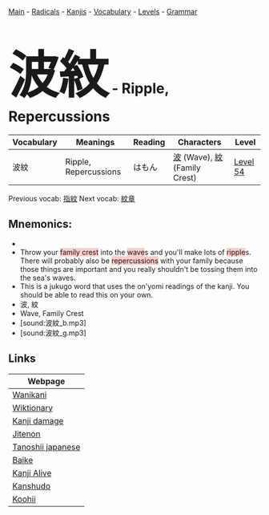 <style> bigfont {font-size: 100px}</style>
[Main](../README.md) -
[Radicals](../radicals.md) -
[Kanjis](../kanjis.md) -
[Vocabulary](../vocabulary.md) -
[Levels](../levels.md) -
[Grammar](../grammar.md)
# <bigfont> 波紋</bigfont> - Ripple, Repercussions 

| Vocabulary | Meanings | Reading | Characters | Level |
| --- | --- | --- | --- | --- |
| 波紋 | Ripple, Repercussions | はもん |  [波](../kanjis/波.md) (Wave), [紋](../kanjis/紋.md) (Family Crest) | [Level 54](../levels/wk_level54.md) |

Previous vocab: [指紋](指紋.md) Next vocab: [紋章](紋章.md) 

## Mnemonics:

* 
* Throw your <span style="background-color:#ffcccb"> family crest</span> into the <span style="background-color:#ffcccb"> wave</span>s and you'll make lots of <span style="background-color:#ffcccb"> ripple</span>s. There will probably also be <span style="background-color:#ffcccb"> repercussions</span> with your family because those things are important and you really shouldn't be tossing them into the sea's waves.
* This is a jukugo word that uses the on'yomi readings of the kanji. You should be able to read this on your own.
* 波, 紋
* Wave, Family Crest
* [sound:波紋_b.mp3]
* [sound:波紋_g.mp3]


## Links 

| Webpage |
| --- |
| [Wanikani          ](https://www.wanikani.com/kanji/波紋) |
| [Wiktionary        ](https://en.wiktionary.org/wiki/波紋) |
| [Kanji damage      ](http://www.kanjidamage.com/kanji/search?utf8=✓&q=波紋) |
| [Jitenon           ](https://jitenon.com/kanji/波紋) |
| [Tanoshii japanese ](https://www.tanoshiijapanese.com/dictionary/kanji.cfm?k=波紋) |
| [Baike             ](https://baike.baidu.com/item/波紋) |
| [Kanji Alive       ](https://app.kanjialive.com/波紋) |
| [Kanshudo          ](https://www.kanshudo.com/searchmn?q=波紋) |
| [Koohii            ](https://kanji.koohii.com/study/kanji/波紋) |
